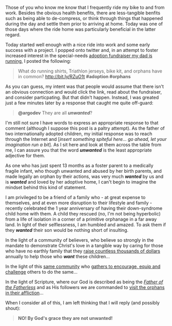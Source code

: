 Those of you who know me know that I frequently ride my bike to and from work. Besides the obvious health benefits, there
are less-tangible benfits such as being able to de-compress, or think through things that happened during the day and
settle them prior to arriving at home. Today was one of those days where the ride home was particularly beneficial in the
latter regard.

Today started well enough with a nice ride into work and some early success with a project. I popped onto twitter and, in
an attempt to foster increased interest in the special-needs
[adoption fundraiser my dad is running](https://www.teamorphans.com/dennygillen-b2b/), I posted the following:

> What do running shirts, Triathlon jerseys, bike kit, and orphans have in common?  <http://bit.ly/RZuO1t> __#adoption #orphans__

As you can guess, my intent was that people would assume that there isn't an obvious connection and would click the link,
read about the fundraiser, and consider particpating. But that didn't happen. Instead, I was greated just a few minutes
later by a response that caught me quite off-guard:

> __@argodev__ They are all __*unwanted*__?

I'm still not sure I have words to express an appropriate response to that comment (although I suppose this post is a
paltry attempt). As the father of two internationally adopted children, my initial response was to reach through the
Internet and [_insert something spiteful here... go ahead, let your imagination run a bit_]. As I sit here and look at
them across the table from me, I can assure you that the word __*unwanted*__ is the least appropriate adjective for them.

As one who has just spent 13 months as a foster parent to a medically fragile infant, who though unwanted and abused
by her birth parents, and made legally an orphan by their actions, was very much __*wanted*__ by us and is __*wanted*__ and
loved by her adoptive home, I can't begin to imagine the mindset behind this kind of statement.

I am privileged to be a friend of a family who - at great expense to themselves, and at even more disruption to their
lifestyle and family - recently celebrated the 1 year anniversary of having their down-syndrome child home with them.
A child they rescued (no, I'm not being hyperbolic) from a life of isolation in a corner of a primitive orphanage in a
far away land. In light of their selflessness, I am humbled and amazed. To ask them if they __*wanted*__ their son would be
nothing short of insulting.

In the light of a community of believers, who believe so strongly in the mandate to demonstrate Christ's love in a
tangible way by caring for those who have no earthly family that they
[raise countless thousands of dollars](http://showhope.org/) annually to help those who __*want*__ these children...

In the light of this [same community](http://www.togetherforadoption.org/) who
[gathers to encourage, equip and challenge](http://www.togetherforadoption.org/?page_id=11942) others to do the same...

In the light of Scripture, where our God is described as being the [_Father of the Fatherless_](http://esv.to/Ps68.5) and
as His followers we are commanded to [visit the orphans in their affliction](http://esv.to/Jm1.27)...

When I consider all of this, I am left thinking that I will reply (and possibly shout):

> __NO! By God's grace they are not unwanted!__

